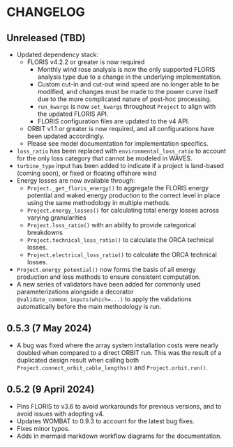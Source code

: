 # CHANGELOG

## Unreleased (TBD)

- Updated dependency stack:
  - FLORIS v4.2.2 or greater is now required
    - Monthly wind rose analysis is now the only supported FLORIS analysis type due to a change in
      the underlying implementation.
    - Custom cut-in and cut-out wind speed are no longer able to be modified, and changes must be made
      to the power curve itself due to the more complicated nature of post-hoc processing.
    - `run_kwargs` is now `set_kwargs` throughout `Project` to align with the updated FLORIS API.
    - FLORIS configuration files are updated to the v4 API.
  - ORBIT v1.1 or greater is now required, and all configurations have been updated accordingly.
  - Please see model documentation for implementation specifics.
- `loss_ratio` has been replaced with `environmental_loss_ratio` to account for the only loss
  category that cannot be modeled in WAVES.
- `turbine_type` input has been added to indicate if a project is land-based (coming soon), or
  fixed or floating offshore wind
- Energy losses are now available through:
  - `Project._get_floris_energy()` to aggregate the FLORIS energy potential and waked energy
    production to the correct level in place using the same methodology in multiple methods.
  - `Project.energy_losses()` for calculating total energy losses across varying granularities
  - `Project.loss_ratio()` with an ability to provide categorical breakdowns
  - `Project.technical_loss_ratio()` to calculate the ORCA technical losses.
  - `Project.electrical_loss_ratio()` to calculate the ORCA technical losses.
- `Project.energy_potential()` now forms the basis of all energy production and loss methods to
  ensure consistent computation.
- A new series of validators have been added for commonly used parameterizations alongside a
  decorator `@validate_common_inputs(which=...)` to apply the validations automatically before the
  main methodology is run.

## 0.5.3 (7 May 2024)

- A bug was fixed where the array system installation costs were nearly doubled when compared
  to a direct ORBIT run. This was the result of a duplicated design result when calling both
  `Project.connect_orbit_cable_lengths()` and `Project.orbit.run()`.

## 0.5.2 (9 April 2024)

- Pins FLORIS to v3.6 to avoid workarounds for previous versions, and to avoid issues with
  adopting v4.
- Updates WOMBAT to 0.9.3 to account for the latest bug fixes.
- Fixes minor typos.
- Adds in mermaid markdown workflow diagrams for the documentation.
